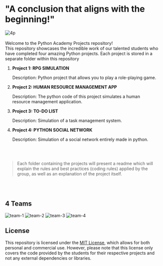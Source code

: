# "A conclusion that aligns with the beginning!"
![4p](https://github.com/simonedimeglio/4_teams_Python_Academy_2023/assets/78272736/7dce9c0e-8adc-475b-8038-7ebe8ab7791d)
<br><br>
Welcome to the Python Academy Projects repository!<br>This repository showcases the incredible work of our talented students who have completed four amazing Python projects. Each project is stored in a separate folder within this repository


1. **Project 1: RPG SIMULATION**

   Description: Python project that allows you to play a role-playing game. 

2. **Project 2: HUMAN RESOURCE MANAGEMENT APP**

   Description: The python code of this project simulates a human resource management application. 
   
3. **Project 3: TO-DO LIST**

   Description: Simulation of a task management system.    
   
4. **Project 4: PYTHON SOCIAL NETWORK**

   Description: Simulation of a social network entirely made in python.      
   
<br>
<br>

> Each folder containing the projects will present a readme which will
> explain the rules and best practices (coding rules) applied by the
> group, as well as an explanation of the project itself.

<br>
<br>
   
## 4 Teams
![team-1](https://github.com/simonedimeglio/4_teams_Python_Academy_2023/assets/78272736/4c68ce34-86c7-4c95-9281-c2e281e17e4b)
![team-2](https://github.com/simonedimeglio/4_teams_Python_Academy_2023/assets/78272736/000b1113-624a-4164-9958-6ab774743f9e)
![team-3](https://github.com/simonedimeglio/4_teams_Python_Academy_2023/assets/78272736/e62315dc-1c7c-4b43-9183-cfbacae543ea)
![team-4](https://github.com/simonedimeglio/4_teams_Python_Academy_2023/assets/78272736/8fbdf9dd-6191-424f-9d78-c5ae874c9455)

## License

This repository is licensed under the [MIT License](LICENSE), which allows for both personal and commercial use. However, please note that this license only covers the code provided by the students for their respective projects and not any external dependencies or libraries.

